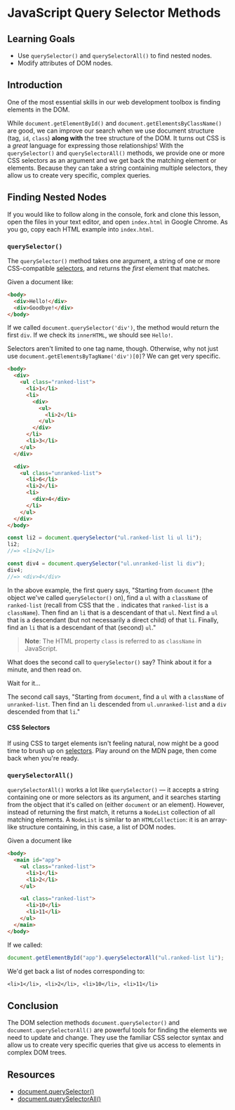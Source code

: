 # JavaScript Query Selector Methods

## Learning Goals

- Use `querySelector()` and `querySelectorAll()` to find nested nodes.
- Modify attributes of DOM nodes.

## Introduction

One of the most essential skills in our web development toolbox is finding
elements in the DOM.

While `document.getElementById()` and `document.getElementsByClassName()` are
good, we can improve our search when we use document structure (tag, `id`,
`class`) **along with** the tree structure of the DOM. It turns out CSS is a
_great_ language for expressing those relationships! With the `querySelector()`
and `querySelectorAll()` methods, we provide one or more CSS selectors as an
argument and we get back the matching element or elements. Because they can take
a string containing multiple selectors, they allow us to create very specific,
complex queries.

## Finding Nested Nodes

If you would like to follow along in the console, fork and clone this lesson,
open the files in your text editor, and open `index.html` in Google Chrome. As
you go, copy each HTML example into `index.html`.

### `querySelector()`

The `querySelector()` method takes one argument, a string of one or more
CSS-compatible [selectors][], and returns the _first_ element that matches.

Given a document like:

```html
<body>
  <div>Hello!</div>
  <div>Goodbye!</div>
</body>
```

If we called `document.querySelector('div')`, the method would return the first
`div`. If we check its `innerHTML`, we should see `Hello!`.

Selectors aren't limited to one tag name, though. Otherwise, why not just use
`document.getElementsByTagName('div')[0]`? We can get very specific.

```html
<body>
  <div>
    <ul class="ranked-list">
      <li>1</li>
      <li>
        <div>
          <ul>
            <li>2</li>
          </ul>
        </div>
      </li>
      <li>3</li>
    </ul>
  </div>

  <div>
    <ul class="unranked-list">
      <li>6</li>
      <li>2</li>
      <li>
        <div>4</div>
      </li>
    </ul>
  </div>
</body>
```

```js
const li2 = document.querySelector("ul.ranked-list li ul li");
li2;
//=> <li>2</li>

const div4 = document.querySelector("ul.unranked-list li div");
div4;
//=> <div>4</div>
```

In the above example, the first query says, "Starting from `document` (the
object we've called `querySelector()` on), find a `ul` with a `className` of
`ranked-list` (recall from CSS that the `.` indicates that `ranked-list` is a
`className`). Then find an `li` that is a descendant of that `ul`. Next find a
`ul` that is a descendant (but not necessarily a direct child) of that `li`.
Finally, find an `li` that is a descendant of that (second) `ul`."

> **Note**: The HTML property `class` is referred to as `className` in
> JavaScript.

What does the second call to `querySelector()` say? Think about it for a
minute, and then read on.

Wait for it...

The second call says, "Starting from `document`, find a `ul` with a
`className` of `unranked-list`. Then find an `li` descended from
`ul.unranked-list` and a `div` descended from that `li`."

#### CSS Selectors

If using CSS to target elements isn't feeling natural, now might be a good time
to brush up on [selectors][selectors]. Play around on the MDN page, then come
back when you're ready.

### `querySelectorAll()`

`querySelectorAll()` works a lot like `querySelector()` — it accepts a string
containing one or more selectors as its argument, and it searches starting from
the object that it's called on (either `document` or an element). However,
instead of returning the first match, it returns a `NodeList` collection of all
matching elements. A `NodeList` is similar to an `HTMLCollection`: it is an
array-like structure containing, in this case, a list of DOM nodes.

Given a document like

```html
<body>
  <main id="app">
    <ul class="ranked-list">
      <li>1</li>
      <li>2</li>
    </ul>

    <ul class="ranked-list">
      <li>10</li>
      <li>11</li>
    </ul>
  </main>
</body>
```

If we called:

```js
document.getElementById("app").querySelectorAll("ul.ranked-list li");
```

We'd get back a list of nodes corresponding to:

```txt
<li>1</li>, <li>2</li>, <li>10</li>, <li>11</li>
```

## Conclusion

The DOM selection methods `document.querySelector()` and
`document.querySelectorAll()` are powerful tools for finding the elements we
need to update and change. They use the familiar CSS selector syntax and allow
us to create very specific queries that give us access to elements in complex
DOM trees.

## Resources

- [document.querySelector()](https://developer.mozilla.org/en-US/docs/Web/API/Document/querySelector)
- [document.querySelectorAll()](https://developer.mozilla.org/en-US/docs/Web/API/Document/querySelectorAll)

[selectors]: https://developer.mozilla.org/en-US/docs/Web/Guide/CSS/Getting_Started/Selectors
